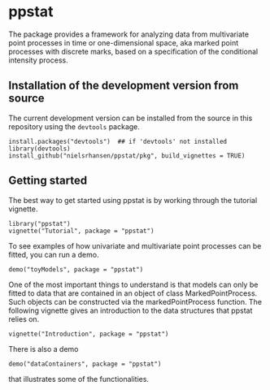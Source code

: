 ppstat
======

The package provides a framework for analyzing data from multivariate point processes in time or one-dimensional space, aka marked point processes with discrete marks, based on a specification of the conditional intensity process.

## Installation of the development version from source

The current development version can be installed from the source in this
repository using the `devtools` package.

```
install.packages("devtools")  ## if 'devtools' not installed
library(devtools)
install_github("nielsrhansen/ppstat/pkg", build_vignettes = TRUE)
```

## Getting started

The best way to get started using ppstat is by working through the tutorial 
vignette.

```
library("ppstat")
vignette("Tutorial", package = "ppstat")
```

To see examples of how univariate and multivariate point processes can be 
fitted, you can run a demo.

```
demo("toyModels", package = "ppstat")
```

One of the most important things to understand is that models can only be fitted
to data that are contained in an object of class MarkedPointProcess. Such objects 
can be constructed via the markedPointProcess function. The following vignette 
gives an introduction to the data structures that ppstat relies on.

```
vignette("Introduction", package = "ppstat")
```

There is also a demo

```  
demo("dataContainers", package = "ppstat")
```

that illustrates some of the functionalities. 